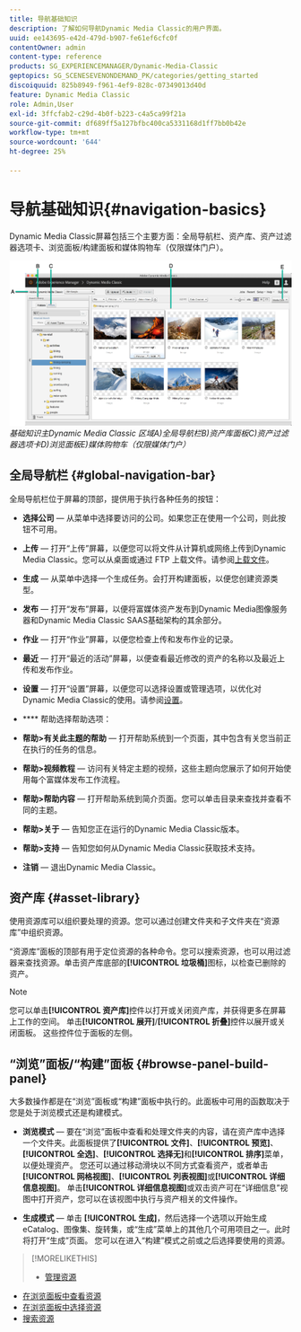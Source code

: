 ```yaml
---
title: 导航基础知识
description: 了解如何导航Dynamic Media Classic的用户界面。
uuid: ee143695-e42d-479d-b907-fe61ef6cfc0f
contentOwner: admin
content-type: reference
products: SG_EXPERIENCEMANAGER/Dynamic-Media-Classic
geptopics: SG_SCENESEVENONDEMAND_PK/categories/getting_started
discoiquuid: 825b8949-f961-4ef9-828c-07349013d40d
feature: Dynamic Media Classic
role: Admin,User
exl-id: 3ffcfab2-c29d-4b0f-b223-c4a5ca99f21a
source-git-commit: df689ff5a127bfbc400ca5331168d1ff7bb0b42e
workflow-type: tm+mt
source-wordcount: '644'
ht-degree: 25%

---
```


# 导航基础知识{#navigation-basics}

Dynamic Media Classic屏幕包括三个主要方面：全局导航栏、资产库、资产过滤器选项卡、浏览面板/构建面板和媒体购物车（仅限媒体门户）。

![导航](/help/assets/gs_navigation_basics_popup_popup.png)
*基础知识主Dynamic Media Classic*
*区域A)全局导航栏B)资产库面板C)资产过滤器选项卡D)浏览面板E)媒体购物车（仅限媒体门户）*

## 全局导航栏 {#global-navigation-bar}

全局导航栏位于屏幕的顶部，提供用于执行各种任务的按钮：

* **选择公司**  — 从菜单中选择要访问的公司。如果您正在使用一个公司，则此按钮不可用。

* **上传**  — 打开“上传”屏幕，以便您可以将文件从计算机或网络上传到Dynamic Media Classic。您可以从桌面或通过 FTP 上载文件。请参阅[上载文件](/help/uploading-files.md)。

* **生成**  — 从菜单中选择一个生成任务。会打开构建面板，以便您创建资源类型。

* **发布**  — 打开“发布”屏幕，以便将富媒体资产发布到Dynamic Media图像服务器和Dynamic Media Classic SAAS基础架构的其余部分。

* **作业**  — 打开“作业”屏幕，以便您检查上传和发布作业的记录。

* **最近**  — 打开“最近的活动”屏幕，以便查看最近修改的资产的名称以及最近上传和发布作业。

* **设置**  — 打开“设置”屏幕，以便您可以选择设置或管理选项，以优化对Dynamic Media Classic的使用。请参阅[设置](/help/setup-basics.md)。

* **** 帮助选择帮助选项：

* **帮助>有关此主题的帮助**  — 打开帮助系统到一个页面，其中包含有关您当前正在执行的任务的信息。

* **帮助>视频教程**  — 访问有关特定主题的视频，这些主题向您展示了如何开始使用每个富媒体发布工作流程。

* **帮助>帮助内容**  — 打开帮助系统到简介页面。您可以单击目录来查找并查看不同的主题。

* **帮助>关于**  — 告知您正在运行的Dynamic Media Classic版本。

* **帮助>支持**  — 告知您如何从Dynamic Media Classic获取技术支持。

* **注销**  — 退出Dynamic Media Classic。

## 资产库 {#asset-library}

使用资源库可以组织要处理的资源。您可以通过创建文件夹和子文件夹在“资源库”中组织资源。

“资源库”面板的顶部有用于定位资源的各种命令。您可以搜索资源，也可以用过滤器来查找资源。单击资产库底部的&#x200B;**[!UICONTROL 垃圾桶]**&#x200B;图标，以检查已删除的资产。

>[!NOTE]
>
>您可以单击&#x200B;**[!UICONTROL 资产库]**&#x200B;控件以打开或关闭资产库，并获得更多在屏幕上工作的空间。 单击&#x200B;**[!UICONTROL 展开]**/**[!UICONTROL 折叠]**&#x200B;控件以展开或关闭面板。 这些控件位于面板的左侧。

## “浏览”面板/“构建”面板 {#browse-panel-build-panel}

大多数操作都是在“浏览”面板或“构建”面板中执行的。此面板中可用的函数取决于您是处于浏览模式还是构建模式。

* **浏览模式**  — 要在“浏览”面板中查看和处理文件夹的内容，请在资产库中选择一个文件夹。此面板提供了&#x200B;**[!UICONTROL 文件]**、**[!UICONTROL 预览]**、**[!UICONTROL 全选]**、**[!UICONTROL 选择无]**&#x200B;和&#x200B;**[!UICONTROL 排序]**&#x200B;菜单，以便处理资产。 您还可以通过移动滑块以不同方式查看资产，或者单击&#x200B;**[!UICONTROL 网格视图]**、**[!UICONTROL 列表视图]**&#x200B;或&#x200B;**[!UICONTROL 详细信息视图]**。 单击&#x200B;**[!UICONTROL 详细信息视图]**&#x200B;或双击资产可在“详细信息”视图中打开资产，您可以在该视图中执行与资产相关的文件操作。

* **生成模式**  — 单击 **[!UICONTROL 生成]**，然后选择一个选项以开始生成eCatalog、图像集、旋转集，或“生成”菜单上的其他几个可用项目之一。此时将打开“生成”页面。 您可以在进入“构建”模式之前或之后选择要使用的资源。

>[!MORELIKETHIS]
>
>* [管理资源](about-managing-assets.md)
* [在浏览面板中查看资源](viewing-assets-browse-panel.md#viewing_assets_in_the_browse_panel)
* [在浏览面板中选择资源](selecting-assets-browse-panel.md#selecting_assets_in_the_browse_panel)
* [搜索资源](searching-assets.md#searching_assets)

